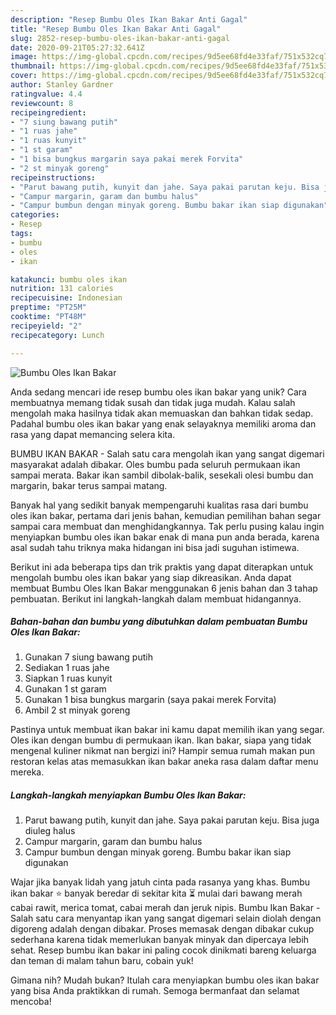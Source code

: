 ```yaml
---
description: "Resep Bumbu Oles Ikan Bakar Anti Gagal"
title: "Resep Bumbu Oles Ikan Bakar Anti Gagal"
slug: 2852-resep-bumbu-oles-ikan-bakar-anti-gagal
date: 2020-09-21T05:27:32.641Z
image: https://img-global.cpcdn.com/recipes/9d5ee68fd4e33faf/751x532cq70/bumbu-oles-ikan-bakar-foto-resep-utama.jpg
thumbnail: https://img-global.cpcdn.com/recipes/9d5ee68fd4e33faf/751x532cq70/bumbu-oles-ikan-bakar-foto-resep-utama.jpg
cover: https://img-global.cpcdn.com/recipes/9d5ee68fd4e33faf/751x532cq70/bumbu-oles-ikan-bakar-foto-resep-utama.jpg
author: Stanley Gardner
ratingvalue: 4.4
reviewcount: 8
recipeingredient:
- "7 siung bawang putih"
- "1 ruas jahe"
- "1 ruas kunyit"
- "1 st garam"
- "1 bisa bungkus margarin saya pakai merek Forvita"
- "2 st minyak goreng"
recipeinstructions:
- "Parut bawang putih, kunyit dan jahe. Saya pakai parutan keju. Bisa juga diuleg halus"
- "Campur margarin, garam dan bumbu halus"
- "Campur bumbun dengan minyak goreng. Bumbu bakar ikan siap digunakan"
categories:
- Resep
tags:
- bumbu
- oles
- ikan

katakunci: bumbu oles ikan 
nutrition: 131 calories
recipecuisine: Indonesian
preptime: "PT25M"
cooktime: "PT48M"
recipeyield: "2"
recipecategory: Lunch

---
```



![Bumbu Oles Ikan Bakar](https://img-global.cpcdn.com/recipes/9d5ee68fd4e33faf/751x532cq70/bumbu-oles-ikan-bakar-foto-resep-utama.jpg)

Anda sedang mencari ide resep bumbu oles ikan bakar yang unik? Cara membuatnya memang tidak susah dan tidak juga mudah. Kalau salah mengolah maka hasilnya tidak akan memuaskan dan bahkan tidak sedap. Padahal bumbu oles ikan bakar yang enak selayaknya memiliki aroma dan rasa yang dapat memancing selera kita.

BUMBU IKAN BAKAR - Salah satu cara mengolah ikan yang sangat digemari masyarakat adalah dibakar. Oles bumbu pada seluruh permukaan ikan sampai merata. Bakar ikan sambil dibolak-balik, sesekali olesi bumbu dan margarin, bakar terus sampai matang.

Banyak hal yang sedikit banyak mempengaruhi kualitas rasa dari bumbu oles ikan bakar, pertama dari jenis bahan, kemudian pemilihan bahan segar sampai cara membuat dan menghidangkannya. Tak perlu pusing kalau ingin menyiapkan bumbu oles ikan bakar enak di mana pun anda berada, karena asal sudah tahu triknya maka hidangan ini bisa jadi suguhan istimewa.


Berikut ini ada beberapa tips dan trik praktis yang dapat diterapkan untuk mengolah bumbu oles ikan bakar yang siap dikreasikan. Anda dapat membuat Bumbu Oles Ikan Bakar menggunakan 6 jenis bahan dan 3 tahap pembuatan. Berikut ini langkah-langkah dalam membuat hidangannya.

<!--inarticleads1-->

##### Bahan-bahan dan bumbu yang dibutuhkan dalam pembuatan Bumbu Oles Ikan Bakar:

1. Gunakan 7 siung bawang putih
1. Sediakan 1 ruas jahe
1. Siapkan 1 ruas kunyit
1. Gunakan 1 st garam
1. Gunakan 1 bisa bungkus margarin (saya pakai merek Forvita)
1. Ambil 2 st minyak goreng


Pastinya untuk membuat ikan bakar ini kamu dapat memilih ikan yang segar. Oles ikan dengan bumbu di permukaan ikan. Ikan bakar, siapa yang tidak mengenal kuliner nikmat nan bergizi ini? Hampir semua rumah makan pun restoran kelas atas memasukkan ikan bakar aneka rasa dalam daftar menu mereka. 

<!--inarticleads2-->

##### Langkah-langkah menyiapkan Bumbu Oles Ikan Bakar:

1. Parut bawang putih, kunyit dan jahe. Saya pakai parutan keju. Bisa juga diuleg halus
1. Campur margarin, garam dan bumbu halus
1. Campur bumbun dengan minyak goreng. Bumbu bakar ikan siap digunakan


Wajar jika banyak lidah yang jatuh cinta pada rasanya yang khas. Bumbu ikan bakar ⭐ banyak beredar di sekitar kita ⏳ mulai dari bawang merah cabai rawit, merica tomat, cabai merah dan jeruk nipis. Bumbu Ikan Bakar - Salah satu cara menyantap ikan yang sangat digemari selain diolah dengan digoreng adalah dengan dibakar. Proses memasak dengan dibakar cukup sederhana karena tidak memerlukan banyak minyak dan dipercaya lebih sehat. Resep bumbu ikan bakar ini paling cocok dinikmati bareng keluarga dan teman di malam tahun baru, cobain yuk! 

Gimana nih? Mudah bukan? Itulah cara menyiapkan bumbu oles ikan bakar yang bisa Anda praktikkan di rumah. Semoga bermanfaat dan selamat mencoba!
